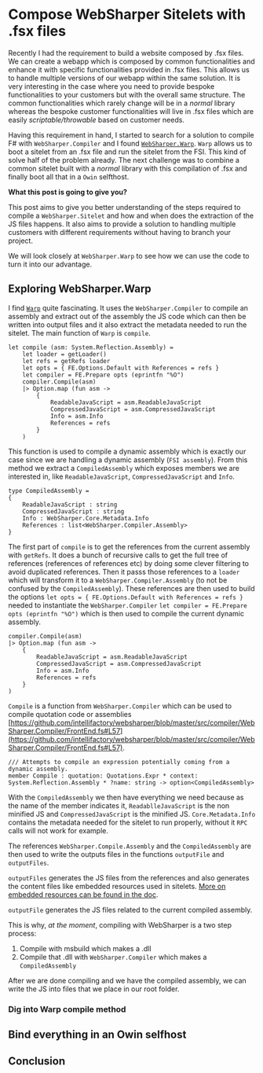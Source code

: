 # Compose WebSharper Sitelets with .fsx files

Recently I had the requirement to build a website composed by .fsx files.
We can create a webapp which is composed by common functionalities and enhance it with specific functionalities provided in .fsx files.
This allows us to handle multiple versions of our webapp within the same solution.
It is very interesting in the case where you need to provide bespoke functionalities to your customers but with the overall same structure.
The common functionalities which rarely change will be in a _normal_ library whereas the bespoke customer functionalities will live in .fsx files which are easily _scriptable/throwable_ based on customer needs.

Having this requirement in hand, I started to search for a solution to compile F# with `WebSharper.Compiler` and I found [`WebSharper.Warp`](https://github.com/intellifactory/websharper.warp).
`Warp` allows us to boot a sitelet from an .fsx file and run the sitelet from the FSI. This kind of solve half of the problem already.
The next challenge was to combine a common sitelet built with a _normal_ library with this compilation of .fsx and finally boot all that in a `Owin` selfthost.

__What this post is going to give you?__

This post aims to give you better understanding of the steps required to compile a `WebSharper.Sitelet` and how and when does the extraction of the JS files happens.
It also aims to provide a solution to handling multiple customers with different requirements without having to branch your project.

We will look closely at `WebSharper.Warp` to see how we can use the code to turn it into our advantage.

## Exploring WebSharper.Warp

I find [`Warp`](https://github.com/intellifactory/websharper.warp/blob/master/WebSharper.Warp/Warp.fs)
 quite fascinating. It uses the `WebSharper.Compiler` to compile an assembly and extract out of the assembly the JS code which can then be written into output files and it also extract the metadata needed to run the sitelet.
 The main function of `Warp` is `compile`.

```
let compile (asm: System.Reflection.Assembly) =
    let loader = getLoader()
    let refs = getRefs loader
    let opts = { FE.Options.Default with References = refs }
    let compiler = FE.Prepare opts (eprintfn "%O")
    compiler.Compile(asm)
    |> Option.map (fun asm ->
        {
            ReadableJavaScript = asm.ReadableJavaScript
            CompressedJavaScript = asm.CompressedJavaScript
            Info = asm.Info
            References = refs
        }
    )
```

This function is used to compile a dynamic assembly which is exactly our case since we are handling a dynamic assembly (`FSI assembly`).
From this method we extract a `CompiledAssembly` which exposes members we are interested in, like `ReadableJavaScript`, `CompressedJavaScript` and `Info`.

```    
type CompiledAssembly =
{
    ReadableJavaScript : string
    CompressedJavaScript : string
    Info : WebSharper.Core.Metadata.Info
    References : list<WebSharper.Compiler.Assembly>
}
```

The first part of `compile` is to get the references from the current assembly with `getRefs`.
It does a bunch of recursive calls to get the full tree of references (references of references etc) by doing some clever filtering to avoid duplicated references.
Then it passs those references to a `loader` which will transform it to a `WebSharper.Compiler.Assembly` (to not be confused by the `CompiledAssembly`).
These references are then used to build the options `let opts = { FE.Options.Default with References = refs }` 
needed to instantiate the `WebSharper.Compiler` `let compiler = FE.Prepare opts (eprintfn "%O")` which is then used to compile the current dynamic assembly.

```
compiler.Compile(asm)
|> Option.map (fun asm ->
    {
        ReadableJavaScript = asm.ReadableJavaScript
        CompressedJavaScript = asm.CompressedJavaScript
        Info = asm.Info
        References = refs
    }
)
```

`Compile` is a function from `WebSharper.Compiler` which can be used to compile quotation code or assemblies [https://github.com/intellifactory/websharper/blob/master/src/compiler/WebSharper.Compiler/FrontEnd.fs#L57](https://github.com/intellifactory/websharper/blob/master/src/compiler/WebSharper.Compiler/FrontEnd.fs#L57).

```
/// Attempts to compile an expression potentially coming from a dynamic assembly.
member Compile : quotation: Quotations.Expr * context: System.Reflection.Assembly * ?name: string -> option<CompiledAssembly>
```

With the `CompiledAssembly` we then have everything we need because as the name of the member indicates it, `ReadablleJavaScript` is the non minified JS and `CompressedJavaScript` is the minified JS.
`Core.Metadata.Info` contains the metadata needed for the sitelet to run properly, without it `RPC` calls will not work for example.

The references `WebSharper.Compile.Assembly` and the `CompiledAssembly` are then used to write the outputs files in the functions `outputFile` and `outputFiles`.

`outputFiles` generates the JS files from the references and also generates the content files like embedded resources used in sitelets. [More on embedded resources can be found in the doc](http://www.websharper.com/docs/resources).

`outputFile` generates the JS files related to the current compiled assembly.

This is why, _at the moment_, compiling with WebSharper is a two step process:
 1. Compile with msbuild which makes a .dll
 2. Compile that .dll with `WebSharper.Compiler` which makes a `CompiledAssembly`

After we are done compiling and we have the compiled assembly, we can write the JS into files that we place in our root folder.

### Dig into Warp compile method



## Bind everything in an Owin selfhost

## Conclusion
